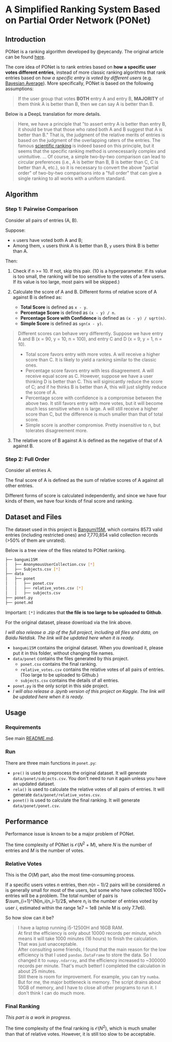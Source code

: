 # A Simplified Ranking System Based on Partial Order Network (PONet)

## Introduction

PONet is a ranking algorithm developed by @eyecandy. The original article can be found [here](https://bgm.tv/group/topic/371075).

The core idea of PONet is to rank entries based on **how a specific user votes different entries**, instead of more classic ranking algorithms that rank entries based on *how a specific entry is voted by different users* (e.g. [Bayesian Average](https://en.wikipedia.org/wiki/Bayesian_average)). More specifically, PONet is based on the following assumptions:

> If the user group that votes **BOTH** entry A and entry B,
> **MAJORITY** of them think A is better than B,
> then we can say A is better than B.

Below is a DeepL translation for more details.

> Here, we have a principle that "to assert entry A is better than entry B, it should be true that those who rated both A and B suggest that A is better than B." That is, the judgment of the relative merits of entries is based on the judgment of the overlapping raters of the entries.
> The famous [scientific ranking](https://bgm.tv/group/topic/337638) is indeed based on this principle, but it seems that the specific ranking method is unnecessarily complex and unintuitive.
> ...
> Of course, a simple two-by-two comparison can lead to circular preferences (i.e., A is better than B, B is better than C, C is better than A, etc.), so it is necessary to convert the above "partial order" of two-by-two comparisons into a "full order" that can give a single ranking to all works with a uniform standard.

<!--

那么，怎样来解决这一矛盾呢？在此，我们有一个原则，即“判断作品甲优于作品乙的依据，应当是同时给作品甲和乙评分的群体认为作品甲优于作品乙。”亦即，依据作品间重叠评分者的判断来判断作品之间的相对优劣。著名的“科学排名”的确就是根据这一原则来的，但似乎具体的排序方法又不必要地复杂了，以至于失之直观。作为更简单易懂的科学排名的一项测试，楼主利用了@Oalvay 提供的2021年2月份记录的Bangumi 全用户动画评分数据计算出了一个排行榜。同时鸣谢@Trim21 提供的 Bangumi Archive 数据，用于将作品 ID 与作品标题进行匹配。当然，单纯的两两比较会导致循环偏好的现象（即甲优于乙，乙优于丙，丙又优于甲等）的产生，因此有必要以统一的标准将上述两两比较的“偏序”转化为可以给所有作品一个单一排名的“全序”。具体算法如下。

-->

## Algorithm

### Step 1: Pairwise Comparison

Consider all pairs of entries (A, B).

Suppose:

- `n` users have voted both A and B;
- Among them, `x` users think A is better than B, `y` users think B is better than A.

Then:

1. Check if n >= 10. If not, skip this pair. (10 is a hyperparameter. If its value is too small, the ranking will be too sensitive to the votes of a few users. If its value is too large, most pairs will be skipped.)

2. Calculate the score of A and B. Different forms of relative score of A against B is defined as:
    - **Total Score** is defined as `x - y`.
    - **Percentage Score** is defined as `(x - y) / n`.
    - **Percentage Score with Confidence** is defined as `(x - y) / sqrt(n)`.
    - **Simple Score** is defined as `sgn(x - y)`.

> Different scores can behave very differently. Suppose we have entry A and B (x = 90, y = 10, n = 100), and entry C and D (x = 9, y = 1, n = 10).
> - Total score favors entry with more votes. A will receive a higher score than C. It is likely to yield a ranking similar to the classic ones.
> - Percentage score favors entry with less disagreement. A will receive equal score as C. However, suppose we have a user thinking D is better than C. This will siginicantly reduce the score of C; and if he thinks B is better than A, this will just slightly reduce the score of A.
> - Percentage score with confidence is a compromise between the above two. It still favors entry with more votes, but it will become much less sensitive when n is large. A will still receive a higher score than C, but the difference is much smaller than that of total score.
> - Simple score is another compromise. Pretty insensitive to n, but tolerates disagreement more.

3. The relative score of B against A is defined as the negative of that of A against B.

### Step 2: Full Order

Consider all entries A.

The final score of A is defined as the sum of relative scores of A against all other entries.

Different forms of score is calculated independently, and since we have four kinds of them, we have four kinds of final score and ranking.

## Dataset and Files

The dataset used in this project is [Bangumi15M](https://www.kaggle.com/datasets/klion23/bangumi15m), which contains 8573 valid entries (including restricted ones) and 7,770,854 valid collection records (>50% of them are unrated).

Below is a tree view of the files related to PONet ranking.

```bash
├── bangumi15M
│   ├── AnonymousUserCollection.csv [*]
│   ├── Subjects.csv [*]
├── data
│   ├── ponet
│   │   ├── ponet.csv
│   │   ├── relative_votes.csv [*]
│   │   ├── subjects.csv
├── ponet.py
├── ponet.md
```

Important: `[*]` indicates that **the file is too large to be uploaded to Github**.

For the original dataset, please download via the link above.

*I will also release a .zip of the full project, including all files and data, on Baidu Netdisk. The link will be updated here when it is ready.*

- `bangumi15M` contains the original dataset. When you download it, please put it in this folder, without changing file names.
- `data/ponet` contains the files generated by this project.
    - `ponet.csv` contains the final ranking.
    - `relative_votes.csv` contains the relative votes of all pairs of entries. (Too large to be uploaded to Github.)
    - `subjects.csv` contains the details of all entries.
- `ponet.py` is the only script in this side project.
- *I will also release a .ipynb version of this project on Kaggle. The link will be updated here when it is ready.*

## Usage

### Requirements

See main [README.md](README.md#Requirements).

### Run

There are three main functions in `ponet.py`:
- `pre()` is used to preprocess the original dataset. It will generate `data/ponet/subjects.csv`. You don't need to run it again unless you have an updated dataset.
- `rela()` is used to calculate the relative votes of all pairs of entries. It will generate `data/ponet/relative_votes.csv`.
- `ponet()` is used to calculate the final ranking. It will generate `data/ponet/ponet.csv`.

## Performance

Performance issue is known to be a major problem of PONet.

The time complexity of PONet is $\mathcal{O}(N^2+M)$, where $N$ is the number of entries and $M$ is the number of votes.

### Relative Votes

This is the $O(M)$ part, also the most time-consuming process.

If a specific users votes $n$ entries, then $n(n-1)/2$ pairs will be considered. $n$ is generally small for most of the users, but some who have collected 1000+ entries will be a problem. The total number of pairs is $\sum_{i=1}^{N}n_i(n_i-1)/2$, where $n_i$ is the number of entries voted by user $i$, estimated within the range 1e7 ~ 1e8 (while M is only 7.7e6).

So how slow can it be?

> I have a laptop running i5-12500H and 16GB RAM.  
> At first the efficiency is only about 10000 records per minute, which means it will take 1000 minutes (16 hours) to finish the calculation. That was just unacceptable.  
> After consulting some friends, I found that the main reason for the low efficiency is that I used `pandas.DataFrame` to store the data. So I changed it to `numpy.ndarray`, and the efficiency increased to ~300000 records per minute. That's much better! I completed the calculation in about 25 minutes.  
> Still there is room for improvement. For example, you can try `numba`.  
> But for me, the major bottleneck is memory. The script drains about 10GB of memory, and I have to close all other programs to run it. I don't think I can do much more.

### Final Ranking

*This part is a work in progress.*

The time complexity of the final ranking is $\mathcal{O}(N^2)$, which is much smaller than that of relative votes. However, it is still too slow to be acceptable.